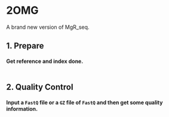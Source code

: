 # 2OMG
 A brand new version of MgR_seq.

## 1. Prepare
#### Get reference and index done.
```shell script

```






## 2. Quality Control
#### Input a `FastQ` file or a `GZ` file of `FastQ` and then get some quality information.
```shell script


```